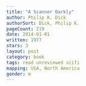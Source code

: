 ```yaml
---
title: "A Scanner Darkly"
author: Philip K. Dick
authorSort: Dick, Philip K.
pageCount: 219
date: 2014-01-01
written: 1977
stars: 3
layout: post
category: book
tags: read unreviewed scifi
mapping: USA, North America
gender: m
---
```

